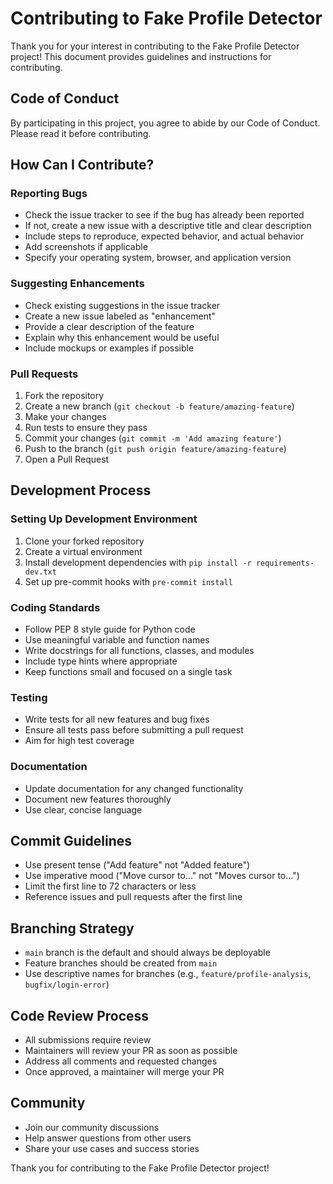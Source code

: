 # Contributing to Fake Profile Detector

Thank you for your interest in contributing to the Fake Profile Detector project! This document provides guidelines and instructions for contributing.

## Code of Conduct

By participating in this project, you agree to abide by our Code of Conduct. Please read it before contributing.

## How Can I Contribute?

### Reporting Bugs

- Check the issue tracker to see if the bug has already been reported
- If not, create a new issue with a descriptive title and clear description
- Include steps to reproduce, expected behavior, and actual behavior
- Add screenshots if applicable
- Specify your operating system, browser, and application version

### Suggesting Enhancements

- Check existing suggestions in the issue tracker
- Create a new issue labeled as "enhancement"
- Provide a clear description of the feature
- Explain why this enhancement would be useful
- Include mockups or examples if possible

### Pull Requests

1. Fork the repository
2. Create a new branch (`git checkout -b feature/amazing-feature`)
3. Make your changes
4. Run tests to ensure they pass
5. Commit your changes (`git commit -m 'Add amazing feature'`)
6. Push to the branch (`git push origin feature/amazing-feature`)
7. Open a Pull Request

## Development Process

### Setting Up Development Environment

1. Clone your forked repository
2. Create a virtual environment
3. Install development dependencies with `pip install -r requirements-dev.txt`
4. Set up pre-commit hooks with `pre-commit install`

### Coding Standards

- Follow PEP 8 style guide for Python code
- Use meaningful variable and function names
- Write docstrings for all functions, classes, and modules
- Include type hints where appropriate
- Keep functions small and focused on a single task

### Testing

- Write tests for all new features and bug fixes
- Ensure all tests pass before submitting a pull request
- Aim for high test coverage

### Documentation

- Update documentation for any changed functionality
- Document new features thoroughly
- Use clear, concise language

## Commit Guidelines

- Use present tense ("Add feature" not "Added feature")
- Use imperative mood ("Move cursor to..." not "Moves cursor to...")
- Limit the first line to 72 characters or less
- Reference issues and pull requests after the first line

## Branching Strategy

- `main` branch is the default and should always be deployable
- Feature branches should be created from `main`
- Use descriptive names for branches (e.g., `feature/profile-analysis`, `bugfix/login-error`)

## Code Review Process

- All submissions require review
- Maintainers will review your PR as soon as possible
- Address all comments and requested changes
- Once approved, a maintainer will merge your PR

## Community

- Join our community discussions
- Help answer questions from other users
- Share your use cases and success stories

Thank you for contributing to the Fake Profile Detector project!